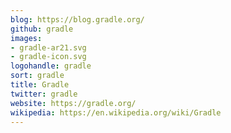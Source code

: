 ```yaml
---
blog: https://blog.gradle.org/
github: gradle
images:
- gradle-ar21.svg
- gradle-icon.svg
logohandle: gradle
sort: gradle
title: Gradle
twitter: gradle
website: https://gradle.org/
wikipedia: https://en.wikipedia.org/wiki/Gradle
---
```

